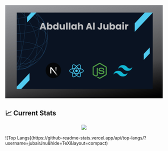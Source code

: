 <img src="https://raw.githubusercontent.com/jubairJnu/jubairJnu/main/git-cover.jpg" />

## :chart_with_upwards_trend: Current Stats

<p align="center">
  <img width="60%" src="https://github-readme-streak-stats.herokuapp.com?user=jubairJnu&theme=midnight-purple&hide_border=true&background=0D1117&stroke=0D1117&fire=FF1CF7&sideLabels=00F0FF&currStreakNum=FF1CF7&ring=FF1CF7&currStreakLabel=FF1CF7&sideNums=00F0FF" />
</p>
![Top Langs](https://github-readme-stats.vercel.app/api/top-langs/?username=jubairJnu&hide=TeX&layout=compact)
